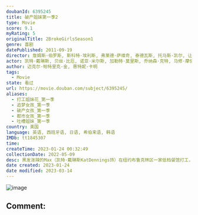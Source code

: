 ```yaml
---
doubanId: 6395245
title: 破产姐妹第一季2
type: Movie
score: 9.1
myRating: 5
originalTitle: 2BrokeGirlsSeason1
genre: 喜剧
datePublished: 2011-09-19
director: 詹姆斯·伯罗斯, 斯科特·埃利斯, 弗莱德·萨维奇, 泰德瓦斯, 托马斯·凯尔, 让·萨加尔, 约翰·福滕贝里, 朱莉·安妮·罗宾逊, 惠特妮·卡明
actor: 凯特·戴琳斯, 贝丝·比厄, 诺亚·米尔斯, 加勒特·莫里斯, 乔纳森·克特, 马修·摩伊, 尼克·扎诺, 詹妮佛·库里奇, 小丝哈娜·布什, 达娜·鲍威尔, 亚当·科尔森, 艾莉森·怀特, 科科·布朗, 尼克·詹姆森, 马特·库克, undefined, 许狄蒂乌, 罗林·麦考利, 特拉维斯·范·文克, 尼克·泰勒, 卡拉·盖洛, 大立雅史, 玛莎·斯图尔特, 达娜·德洛伦佐, 布莱克·霍德, 乔伊贝克, 杰森·布莱尔, 布鲁克·里昂斯, 吕维尔·亚历山大, 布里奇特·埃弗里特, 艾什莉·伍德, 欧阳万成, 约书亚·利瑞, 安内特·莫翰德鲁, undefined, 玛莎·托马森
author: 迈克尔·帕特里克·金, 惠特妮·卡明
tags:
  - Movie
state: 看过
url: https://movie.douban.com/subject/6395245/
aliases:
  - 打工姐妹花_第一季
  - 追梦女孩_第一季
  - 破产女孩_第一季
  - 都市女孩_第一季
  - 吐槽姐妹_第一季
country: 美国
language: 英语, 西班牙语, 日语, 希伯来语, 韩语
IMDb: tt1845307
time: 
createTime: 2023-01-24 00:32:49
collectionDate: 2022-05-09
desc: 黑发泼辣的Max（凯特·戴琳斯KatDennings饰）在纽约布鲁克林区一家低档餐馆打工，餐馆同事包括小个子亚裔老板HanLee、爱讲荤段子的厨子Oleg（JonathanKite饰）和高...
date created: 2023-01-24
date modified: 2023-03-14
---
```


![image](p2554478122.jpg)

Comment:
---
